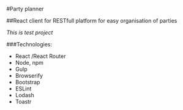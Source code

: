 #Party planner


##React client for RESTfull platform for easy organisation of parties

_This is test project_

###Technologies:

- React /React Router
- Node, npm
- Gulp
- Browserify
- Bootstrap
- ESLint
- Lodash
- Toastr